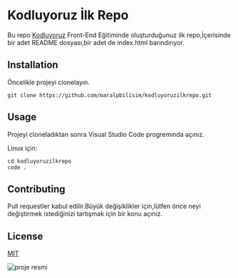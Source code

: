 # Kodluyoruz İlk Repo

Bu repo [Kodluyoruz](https://www.patika.dev/tr) Front-End Eğitiminde oluşturduğunuz ilk repo,İçerisinde  bir adet README dosyası,bir adet de index.html barındırıyor.

## Installation

Öncelikle projeyi clonelayın.

``` git clone https://github.com/maralpbilisim/kodluyoruzilkrepo.git ```

## Usage

Projeyi cloneladıktan sonra Visual Studio Code progremında açınız.

Linux için:

``` 
cd kodluyoruzilkrepo 
code . 
 ```

## Contributing

Pull requestler kabul edilir.Büyük değişiklikler için,lütfen önce neyi değiştirmek istediğinizi tartışmak için bir konu açınız.

## License

[MIT](https://www.mit.edu/)


![proje resmi](https://github.com/maralpbilisim/kodluyoruzilkrepo/blob/main/Ads%C4%B1z.jpg)